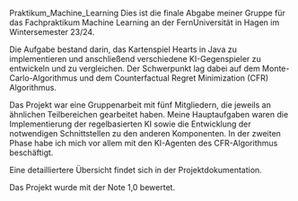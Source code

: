 Praktikum_Machine_Learning
Dies ist die finale Abgabe meiner Gruppe für das Fachpraktikum Machine Learning an der FernUniversität in Hagen im Wintersemester 23/24.

Die Aufgabe bestand darin, das Kartenspiel Hearts in Java zu implementieren und anschließend verschiedene KI-Gegenspieler zu entwickeln und zu vergleichen.
Der Schwerpunkt lag dabei auf dem Monte-Carlo-Algorithmus und dem Counterfactual Regret Minimization (CFR) Algorithmus.

Das Projekt war eine Gruppenarbeit mit fünf Mitgliedern, die jeweils an ähnlichen Teilbereichen gearbeitet haben.
Meine Hauptaufgaben waren die Implementierung der regelbasierten KI sowie die Entwicklung der notwendigen Schnittstellen zu den anderen Komponenten.
In der zweiten Phase habe ich mich vor allem mit den KI-Agenten des CFR-Algorithmus beschäftigt.

Eine detailliertere Übersicht findet sich in der Projektdokumentation.

Das Projekt wurde mit der Note 1,0 bewertet.
